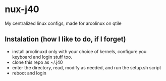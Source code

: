 # nux-j40
My centralized linux configs, made for arcolinux on qtile

## Instalation (how I like to do, if I forget)
* install arcolinuxd only with your choice of kernels, configure you keyboard and login stuff too.
* clone this repo as ~/.j40
* enter the directory, read, modify as needed, and run the setup.sh script
* reboot and login
